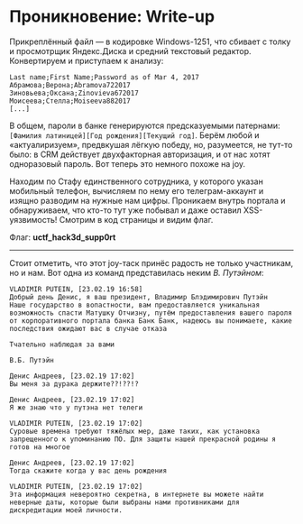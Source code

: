 # Проникновение: Write-up

Прикреплённый файл — в кодировке Windows-1251, что сбивает с толку и просмотрщик Яндекс.Диска и средний текстовый редактор. Конвертируем и приступаем к анализу:
```
Last name;First Name;Password as of Mar 4, 2017
Абрамова;Верона;Abramova722017
Зиновьева;Оксана;Zinovieva672017
Моисеева;Стелла;Moiseeva882017
[...]
```
В общем, пароли в банке генерируются предсказуемыми патернами: `[Фамилия латиницей][Год рождения][Текущий год]`. Берём любой и «актуалиризуем», предвкушая лёгкую победу, но, разумеется, не тут-то было: в CRM действует двухфакторная авторизация, и от нас хотят одноразовый пароль. Вот теперь это немного похоже на joy.

Находим по Стафу единственного сотрудника, у которого указан мобильный телефон, вычисляем по нему его телеграм-аккаунт и изящно разводим на нужные нам цифры. Проникаем внутрь портала и обнаруживаем, что кто-то тут уже побывал и даже оставил XSS-уязвимость! Смотрим в код страницы и видим флаг.

Флаг: **uctf_hack3d_supp0rt**

---
Стоит отметить, что этот joy-таск принёс радость не только участникам, но и нам. Вот одна из команд представилась неким *В. Путэйном*:
```
VLADIMIR PUTEIN, [23.02.19 16:58]
Добрый день Денис, я ваш президент, Владимир Блэдимирович Путэйн
Наше государство в вопастности, вам предоставляется уникальная возможность спасти Матушку Отчизну, путём предоставления вашего пароля от корпоративного портала банка Банк Банк, надеюсь вы понимаете, какие последствия ожидают вас в случае отказа

Тчательно наблюдая за вами

В.Б. Путэйн

Денис Андреев, [23.02.19 17:02]
Вы меня за дурака держите??!??!?

Денис Андреев, [23.02.19 17:02]
Я же знаю что у путэна нет телеги

VLADIMIR PUTEIN, [23.02.19 17:02]
Суровые времена требуют тяжёлых мер, даже таких, как установка запрещенного к упоминанию ПО. Для защиты нашей прекрасной родины я готов на многое

Денис Андреев, [23.02.19 17:02]
Тогда скажите когда у вас день рождения

VLADIMIR PUTEIN, [23.02.19 17:02]
Эта информация невероятно секретна, в интернете вы можете найти неверные даты, которые были выбраны нами противниками для дискредитации моей личности.
```